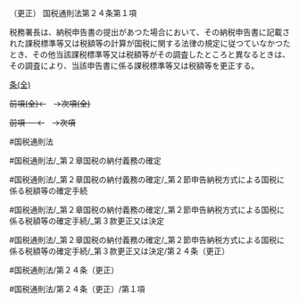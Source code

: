 （更正）
国税通則法第２４条第１項

税務署長は、納税申告書の提出があつた場合において、その納税申告書に記載された課税標準等又は税額等の計算が国税に関する法律の規定に従つていなかつたとき、その他当該課税標準等又は税額等がその調査したところと異なるときは、その調査により、当該申告書に係る課税標準等又は税額等を更正する。

[条(全)](国税通則法＿＿＿＿＿第２４条_.md)

~~前項(全)←~~　~~→次項(全)~~

~~前項 　 ←~~　~~→次項~~



#国税通則法

#国税通則法/_第２章国税の納付義務の確定

#国税通則法/_第２章国税の納付義務の確定/_第２節申告納税方式による国税に係る税額等の確定手続

#国税通則法/_第２章国税の納付義務の確定/_第２節申告納税方式による国税に係る税額等の確定手続/_第３款更正又は決定

#国税通則法/_第２章国税の納付義務の確定/_第２節申告納税方式による国税に係る税額等の確定手続/_第３款更正又は決定/第２４条（更正）

#国税通則法/第２４条（更正）

#国税通則法/第２４条（更正）/第１項

